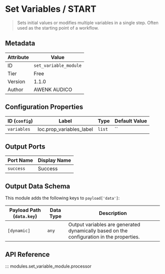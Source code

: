 # Set Variables / START

> Sets initial values or modifies multiple variables in a single step. Often used as the starting point of a workflow.

## Metadata

| Attribute | Value |
| --- | --- |
| ID | `set_variable_module` |
| Tier | Free |
| Version | 1.1.0 |
| Author | AWENK AUDICO |

## Configuration Properties

| ID (`config`) | Label | Type | Default Value |
| --- | --- | --- | --- |
| `variables` | loc.prop_variables_label | `list` | `` |

## Output Ports

| Port Name | Display Name |
| --- | --- |
| `success` | Success |

## Output Data Schema

This module adds the following keys to `payload['data']`:

| Payload Path (`data.key`) | Data Type | Description |
| --- | --- | --- |
| `[dynamic]` | `any` | Output variables are generated dynamically based on the configuration in the properties. |

## API Reference

::: modules.set_variable_module.processor
